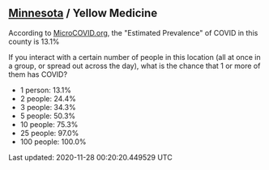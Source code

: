
## [Minnesota](/united-states/minnesota) / Yellow Medicine

According to [MicroCOVID.org](http://microcovid.org),
the "Estimated Prevalence" of COVID in this county is 13.1%

If you interact with a certain number of people in this location
(all at once in a group, or spread out across the day), what is the chance that
1 or more of them has COVID?

- 1 person: 13.1%
- 2 people: 24.4%
- 3 people: 34.3%
- 5 people: 50.3%
- 10 people: 75.3%
- 25 people: 97.0%
- 100 people: 100.0%

Last updated: 2020-11-28 00:20:20.449529 UTC
